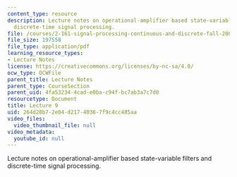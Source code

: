 ```yaml
---
content_type: resource
description: Lecture notes on operational-amplifier based state-variable filters and
  discrete-time signal processing.
file: /courses/2-161-signal-processing-continuous-and-discrete-fall-2008/264d28b72e04d21740367f9c4cc485aa_lecture_09.pdf
file_size: 197558
file_type: application/pdf
learning_resource_types:
- Lecture Notes
license: https://creativecommons.org/licenses/by-nc-sa/4.0/
ocw_type: OCWFile
parent_title: Lecture Notes
parent_type: CourseSection
parent_uid: 4fa53234-4cad-e0ba-c94f-bc7ab3a7c7d0
resourcetype: Document
title: Lecture 9
uid: 264d28b7-2e04-d217-4036-7f9c4cc485aa
video_files:
  video_thumbnail_file: null
video_metadata:
  youtube_id: null
---
```

Lecture notes on operational-amplifier based state-variable filters and discrete-time signal processing.